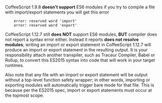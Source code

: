 CoffeeScript 1.9.8 **doesn't support** ES6 modules
if you try to compile a file with import/export statements you will get this error

        error: reserved word 'import'   
        error: reserved word 'export'   

CoffeeScript 1.12.7 still **does NOT** support ES6 modules, **BUT** compiler does not report a syntax error either. 
Instead it reports **does not resolve modules**; writing an import or export statement in CoffeeScript 1.12.7 will 
produce an import or export statement in the resulting output. It is your responsibility attach another transpiler, 
such as Traceur Compiler, Babel or Rollup, to convert this ES2015 syntax into code that will work in your target 
runtimes.

Also note that any file with an import or export statement will be output without a top-level function safety wrapper; 
in other words, importing or exporting modules will automatically trigger bare mode for that file. This is because per 
the ES2015 spec, import or export statements must occur at the topmost scope.